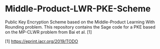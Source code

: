 # Middle-Product-LWR-PKE-Scheme
Public Key Encryption Scheme based on the Middle-Product Learning With Rounding problem.
This repository contains the Sage code for a PKE based on the MP-CLWR problem from Bai et al. [1]

[1] https://eprint.iacr.org/2019/TODO

